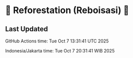 
# 🌳 Reforestation (Reboisasi) 🌲

## Last Updated

GitHub Actions time: Tue Oct  7 13:31:41 UTC 2025

Indonesia/Jakarta time: Tue Oct  7 20:31:41 WIB 2025
